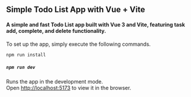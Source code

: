 ## Simple Todo List App with Vue + Vite

#### A simple and fast Todo List app built with Vue 3 and Vite, featuring task add, complete, and delete functionality.

To set up the app, simply execute the following commands.

```bash
npm run install
```

##### `npm run dev`

Runs the app in the development mode.\
Open [http://localhost:5173](http://localhost:5173) to view it in the browser.